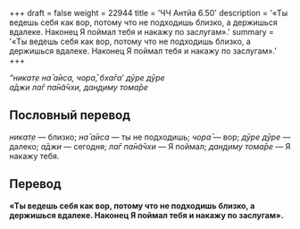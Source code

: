 +++
draft = false
weight = 22944
title = 'ЧЧ Антйа 6.50'
description = '«Ты ведешь себя как вор, потому что не подходишь близко, а держишься вдалеке. Наконец Я поймал тебя и накажу по заслугам».'
summary = '«Ты ведешь себя как вор, потому что не подходишь близко, а держишься вдалеке. Наконец Я поймал тебя и накажу по заслугам».'
+++

_“никат̣е на̄ а̄иса,_ _чора̄,_ _бха̄га_’ _дӯре дӯре  
а̄джи ла̄г па̄н̃а̄чхи,_ _дан̣д̣иму тома̄ре_

## Пословный перевод

_никат̣е_ — близко; _на̄_ _а̄иса_ — ты не подходишь; _чора̄_ — вор; _дӯре_ _дӯре_ — далеко; _а̄джи_ — сегодня; _ла̄г_ _па̄н̃а̄чхи_ — Я поймал; _дан̣д̣иму_ _тома̄ре_ — Я накажу тебя.

## Перевод

**«Ты ведешь себя как вор, потому что не подходишь близко, а держишься вдалеке. Наконец Я поймал тебя и накажу по заслугам».**
